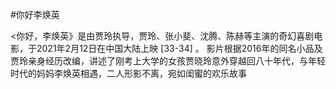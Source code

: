 #你好李焕英

<你好，李焕英》是由贾玲执导，贾玲、张小斐、沈腾、陈赫等主演的奇幻喜剧电影，于2021年2月12日在中国大陆上映 [33-34]  。
影片根据2016年的同名小品及贾玲亲身经历改编，讲述了刚考上大学的女孩贾晓玲意外穿越回八十年代，与年轻时代的妈妈李焕英相遇，二人形影不离，宛如闺蜜的欢乐故事
